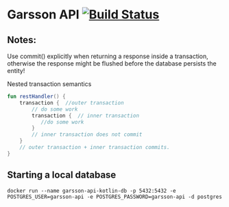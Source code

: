 # Garsson API [![Build Status](https://travis-ci.org/toefel18/garsson-api-kotlin.svg?branch=master)](https://travis-ci.org/toefel18/garsson-api-kotlin)

## Notes:

 Use commit() explicitly when returning a response inside a transaction, 
 otherwise the response might be flushed before the database persists the entity!


 Nested transaction semantics 
 
```kotlin
fun restHandler() {
    transaction {  //outer transaction
        // do some work
        transaction {  // inner transaction
           //do some work
        }  
        // inner transaction does not commit
    }
    // outer transaction + inner transaction commits.
}
```


## Starting a local database 

    docker run --name garsson-api-kotlin-db -p 5432:5432 -e POSTGRES_USER=garsson-api -e POSTGRES_PASSWORD=garsson-api -d postgres